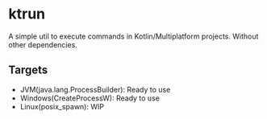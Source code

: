 # ktrun

A simple util to execute commands in Kotlin/Multiplatform projects. Without other dependencies.

## Targets

- JVM(java.lang.ProcessBuilder): Ready to use
- Windows(CreateProcessW): Ready to use
- Linux(posix_spawn): WIP
